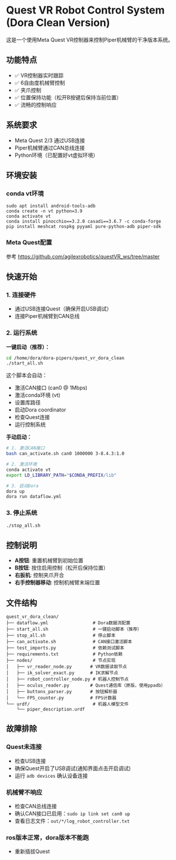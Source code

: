 # Quest VR Robot Control System (Dora Clean Version)

这是一个使用Meta Quest VR控制器来控制Piper机械臂的干净版本系统。

## 功能特点

- ✅ VR控制器实时跟踪
- ✅ 6自由度机械臂控制
- ✅ 夹爪控制
- ✅ 位置保持功能（松开B按键后保持当前位置）
- ✅ 流畅的控制响应

## 系统要求

- Meta Quest 2/3 通过USB连接
- Piper机械臂通过CAN总线连接
- Python环境（已配置好vt虚拟环境）

## 环境安装
### conda vt环境
```
sudo apt install android-tools-adb
conda create -n vt python=3.9
conda activate vt
conda install pinocchio==3.2.0 casadi==3.6.7 -c conda-forge
pip install meshcat rospkg pyyaml pure-python-adb piper-sdk
```
### Meta Quest配置
参考 <https://github.com/agilexrobotics/questVR_ws/tree/master>

## 快速开始

### 1. 连接硬件
- 通过USB连接Quest（确保开启USB调试）
- 连接Piper机械臂到CAN总线

### 2. 运行系统

**一键启动（推荐）：**
```bash
cd /home/dora/dora-pipers/quest_vr_dora_clean
./start_all.sh
```

这个脚本会自动：
- 激活CAN接口 (can0 @ 1Mbps)
- 激活conda环境 (vt)
- 设置库路径
- 启动Dora coordinator
- 检查Quest连接
- 运行控制系统

**手动启动：**
```bash
# 1. 激活CAN接口
bash can_activate.sh can0 1000000 3-8.4.3:1.0

# 2. 激活环境
conda activate vt
export LD_LIBRARY_PATH="$CONDA_PREFIX/lib"

# 3. 启动Dora
dora up
dora run dataflow.yml
```

### 3. 停止系统

```bash
./stop_all.sh
```

## 控制说明

- **A按钮**: 重置机械臂到初始位置
- **B按钮**: 按住启用控制（松开后保持位置）
- **右扳机**: 控制夹爪开合
- **右手控制器移动**: 控制机械臂末端位置

## 文件结构

```
quest_vr_dora_clean/
├── dataflow.yml                 # Dora数据流配置
├── start_all.sh                 # 一键启动脚本（推荐）
├── stop_all.sh                  # 停止脚本
├── can_activate.sh              # CAN接口激活脚本
├── test_imports.py              # 依赖测试脚本
├── requirements.txt             # Python依赖
├── nodes/                       # 节点实现
│   ├── vr_reader_node.py       # VR数据读取节点
│   ├── ik_solver_exact.py      # IK求解节点
│   ├── robot_controller_node.py # 机器人控制节点
│   ├── oculus_reader.py        # Quest通信库（原版，使用ppadb）
│   ├── buttons_parser.py       # 按钮解析器
│   └── FPS_counter.py          # FPS计数器
└── urdf/                        # 机器人模型文件
    └── piper_description.urdf

```

## 故障排除

### Quest未连接
- 检查USB连接
- 确保Quest开启了USB调试(通知界面点击开启调试)
- 运行 `adb devices` 确认设备连接

### 机械臂不响应
- 检查CAN总线连接
- 确认CAN接口已启用：`sudo ip link set can0 up`
- 查看日志文件：`out/*/log_robot_controller.txt`

### ros版本正常，dora版本不能跑
- 重新插拔Quest
